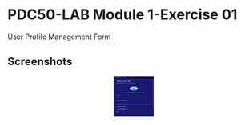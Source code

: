 # PDC50-LAB Module 1-Exercise 01
User Profile Management Form

## Screenshots

<div align="center">
  <img src="Screenshots/Screenshot 1.png" width="80" height="80">
</div>
